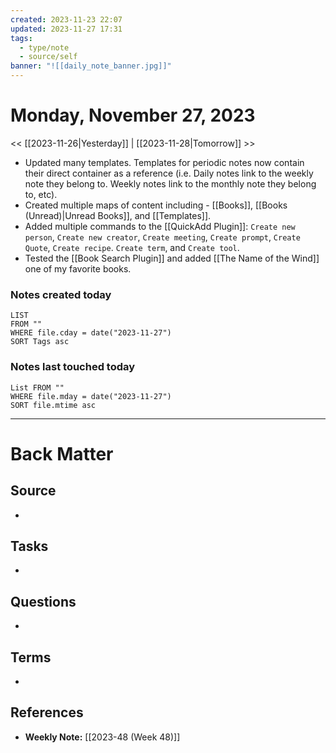 ```yaml
---
created: 2023-11-23 22:07
updated: 2023-11-27 17:31
tags:
  - type/note
  - source/self
banner: "![[daily_note_banner.jpg]]"
---
```

# Monday, November 27, 2023

<< [[2023-11-26|Yesterday]] | [[2023-11-28|Tomorrow]] >>

- Updated many templates. Templates for periodic notes now contain their direct container as a reference (i.e. Daily notes link to the weekly note they belong to. Weekly notes link to the monthly note they belong to, etc).
- Created multiple maps of content including - [[Books]], [[Books (Unread)|Unread Books]], and [[Templates]].
- Added multiple commands to the [[QuickAdd Plugin]]: `Create new person`, `Create new creator`, `Create meeting`, `Create prompt`, `Create Quote`, `Create recipe`. `Create term`, and `Create tool`.
- Tested the [[Book Search Plugin]] and added [[The Name of the Wind]] one of my favorite books.


### Notes created today
```dataview
LIST
FROM "" 
WHERE file.cday = date("2023-11-27") 
SORT Tags asc
```

### Notes last touched today
```dataview
List FROM "" 
WHERE file.mday = date("2023-11-27") 
SORT file.mtime asc
```
---
# Back Matter
## Source
<!-- Always keep a link to the source. --> 
- 

## Tasks
<!-- What remains to be done with this note? --> 
- 

## Questions
<!-- What remains for you to consider? --> 
- 

## Terms
<!-- Links to definition pages -->
- 

## References
<!-- Links to pages not referenced in the content -->
- **Weekly Note:** [[2023-48 (Week 48)]]
